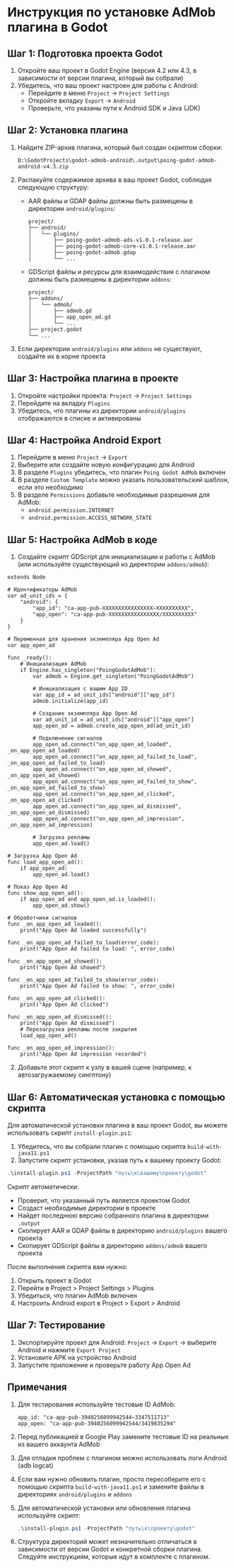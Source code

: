 # Инструкция по установке AdMob плагина в Godot

## Шаг 1: Подготовка проекта Godot

1. Откройте ваш проект в Godot Engine (версия 4.2 или 4.3, в зависимости от версии плагина, который вы собрали)
2. Убедитесь, что ваш проект настроен для работы с Android:
   - Перейдите в меню `Project` → `Project Settings`
   - Откройте вкладку `Export` → `Android`
   - Проверьте, что указаны пути к Android SDK и Java (JDK)

## Шаг 2: Установка плагина

1. Найдите ZIP-архив плагина, который был создан скриптом сборки:
   ```
   D:\GodotProjects\godot-admob-android\.output\poing-godot-admob-android-v4.3.zip
   ```

2. Распакуйте содержимое архива в ваш проект Godot, соблюдая следующую структуру:
   - AAR файлы и GDAP файлы должны быть размещены в директории `android/plugins`:
     ```
     project/
     ├── android/
     │   └── plugins/
     │       ├── poing-godot-admob-ads-v1.0.1-release.aar
     │       ├── poing-godot-admob-core-v1.0.1-release.aar
     │       ├── poing-godot-admob.gdap
     │       └── ...
     ```
   
   - GDScript файлы и ресурсы для взаимодействия с плагином должны быть размещены в директории `addons`:
     ```
     project/
     ├── addons/
     │   └── admob/
     │       ├── admob.gd
     │       ├── app_open_ad.gd
     │       └── ...
     ├── project.godot
     └── ...
     ```

3. Если директории `android/plugins` или `addons` не существуют, создайте их в корне проекта

## Шаг 3: Настройка плагина в проекте

1. Откройте настройки проекта: `Project` → `Project Settings`
2. Перейдите на вкладку `Plugins`
3. Убедитесь, что плагины из директории `android/plugins` отображаются в списке и активированы

## Шаг 4: Настройка Android Export

1. Перейдите в меню `Project` → `Export`
2. Выберите или создайте новую конфигурацию для Android
3. В разделе `Plugins` убедитесь, что плагин `Poing Godot AdMob` включен
4. В разделе `Custom Template` можно указать пользовательский шаблон, если это необходимо
5. В разделе `Permissions` добавьте необходимые разрешения для AdMob:
   - `android.permission.INTERNET`
   - `android.permission.ACCESS_NETWORK_STATE`

## Шаг 5: Настройка AdMob в коде

1. Создайте скрипт GDScript для инициализации и работы с AdMob (или используйте существующий из директории `addons/admob`):

```gdscript
extends Node

# Идентификаторы AdMob
var ad_unit_ids = {
    "android": {
        "app_id": "ca-app-pub-XXXXXXXXXXXXXXXX~XXXXXXXXXX",
        "app_open": "ca-app-pub-XXXXXXXXXXXXXXXX/XXXXXXXXXX"
    }
}

# Переменная для хранения экземпляра App Open Ad
var app_open_ad

func _ready():
    # Инициализация AdMob
    if Engine.has_singleton("PoingGodotAdMob"):
        var admob = Engine.get_singleton("PoingGodotAdMob")
        
        # Инициализация с вашим App ID
        var app_id = ad_unit_ids["android"]["app_id"]
        admob.initialize(app_id)
        
        # Создание экземпляра App Open Ad
        var ad_unit_id = ad_unit_ids["android"]["app_open"]
        app_open_ad = admob.create_app_open_ad(ad_unit_id)
        
        # Подключение сигналов
        app_open_ad.connect("on_app_open_ad_loaded", _on_app_open_ad_loaded)
        app_open_ad.connect("on_app_open_ad_failed_to_load", _on_app_open_ad_failed_to_load)
        app_open_ad.connect("on_app_open_ad_showed", _on_app_open_ad_showed)
        app_open_ad.connect("on_app_open_ad_failed_to_show", _on_app_open_ad_failed_to_show)
        app_open_ad.connect("on_app_open_ad_clicked", _on_app_open_ad_clicked)
        app_open_ad.connect("on_app_open_ad_dismissed", _on_app_open_ad_dismissed)
        app_open_ad.connect("on_app_open_ad_impression", _on_app_open_ad_impression)
        
        # Загрузка рекламы
        app_open_ad.load()

# Загрузка App Open Ad
func load_app_open_ad():
    if app_open_ad:
        app_open_ad.load()

# Показ App Open Ad
func show_app_open_ad():
    if app_open_ad and app_open_ad.is_loaded():
        app_open_ad.show()

# Обработчики сигналов
func _on_app_open_ad_loaded():
    print("App Open Ad loaded successfully")

func _on_app_open_ad_failed_to_load(error_code):
    print("App Open Ad failed to load: ", error_code)

func _on_app_open_ad_showed():
    print("App Open Ad showed")

func _on_app_open_ad_failed_to_show(error_code):
    print("App Open Ad failed to show: ", error_code)

func _on_app_open_ad_clicked():
    print("App Open Ad clicked")

func _on_app_open_ad_dismissed():
    print("App Open Ad dismissed")
    # Перезагрузка рекламы после закрытия
    load_app_open_ad()

func _on_app_open_ad_impression():
    print("App Open Ad impression recorded")
```

2. Добавьте этот скрипт к узлу в вашей сцене (например, к автозагружаемому синглтону)

## Шаг 6: Автоматическая установка с помощью скрипта

Для автоматической установки плагина в ваш проект Godot, вы можете использовать скрипт `install-plugin.ps1`:

1. Убедитесь, что вы собрали плагин с помощью скрипта `build-with-java11.ps1`
2. Запустите скрипт установки, указав путь к вашему проекту Godot:

```powershell
.\install-plugin.ps1 -ProjectPath "путь\к\вашему\проекту\godot"
```

Скрипт автоматически:
- Проверит, что указанный путь является проектом Godot
- Создаст необходимые директории в проекте
- Найдет последнюю версию собранного плагина в директории `.output`
- Скопирует AAR и GDAP файлы в директорию `android/plugins` вашего проекта
- Скопирует GDScript файлы в директорию `addons/admob` вашего проекта

После выполнения скрипта вам нужно:
1. Открыть проект в Godot
2. Перейти в Project > Project Settings > Plugins
3. Убедиться, что плагин AdMob включен
4. Настроить Android export в Project > Export > Android

## Шаг 7: Тестирование

1. Экспортируйте проект для Android: `Project` → `Export` → выберите Android и нажмите `Export Project`
2. Установите APK на устройство Android
3. Запустите приложение и проверьте работу App Open Ad

## Примечания

1. Для тестирования используйте тестовые ID AdMob:
   ```
   app_id: "ca-app-pub-3940256099942544~3347511713"
   app_open: "ca-app-pub-3940256099942544/3419835294"
   ```

2. Перед публикацией в Google Play замените тестовые ID на реальные из вашего аккаунта AdMob

3. Для отладки проблем с плагином можно использовать логи Android (adb logcat)

4. Если вам нужно обновить плагин, просто пересоберите его с помощью скрипта `build-with-java11.ps1` и замените файлы в директориях `android/plugins` и `addons`

5. Для автоматической установки или обновления плагина используйте скрипт:
   ```powershell
   .\install-plugin.ps1 -ProjectPath "путь\к\проекту\godot"
   ```

6. Структура директорий может незначительно отличаться в зависимости от версии Godot и конкретной сборки плагина. Следуйте инструкциям, которые идут в комплекте с плагином.
